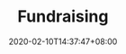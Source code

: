 ---
title: "Fundraising"
date: 2020-02-10T14:37:47+08:00
draft: true
nextpage: webdesign
beforepage: volunteerism
sort: 5
type: "service"
slides :
  - caption  : Funding for Change
    description: >
      There is no bigger influence on your ability to create new projects and have a more powerful impact on your environment than funding. Knowledge on how to get funding, both online and offline, is incredibly critical to your success.<br>We can help.

quizcards:
  - titlefront: LOCATION
    textfront: Do You Know How Many Donations Organizations Usually Receive From Outside Of Their Own Country?
    bgimagefront: https://source.unsplash.com/T-LfvX-7IVg/1200x600
    titleback: 45%
    textback: Your donors are everywhere! How people give donations is changing, fast. More donors prefer to donate money online, or else volunteer in-person and donate their time instead.<br><br>As management within Governments and NGOs we learned the difficult lessons on the challenges of gaining funding, as well as the overwhelming success of getting - and keeping - good funding. We will create online campaigns for you that attract the most numbers of donors and teach you how to keep those donors coming back for years. 
    bgimageback: https://cdn.pixabay.com/photo/2018/02/01/12/51/mammal-3123179_1280.jpg

  - titlefront: COMMUNICATION
    textfront: Do You Know How Much More Funding Crowdfunding Campaigns Raise When Fundraisers Update Their Supporters?
    bgimagefront: https://cdn.pixabay.com/photo/2019/06/16/16/01/africa-4278141_1280.jpg
    titleback: 126%
    textback: Show your donors you care! They need to know their money is well-spent and, the more you update them, the more likely they are to share your campaign with family and friends.<br><br>Our experience in raising funds online has shown us that it is a highly complex, but highly beneficial, effort. We can teach you exactly what words cause the most reaction, exactly how many words to use, and exactly what content and format of content supporters want to see. All to keep supporters on your page longer, vastly increasing their likelihood to donate.
    bgimageback: https://cdn.pixabay.com/photo/2016/11/23/13/23/african-wild-dog-1852820_1280.jpg

  - titlefront: PROMOTION
    textfront: Do You Know How Much Funding Is Earned In The First And Last 3 Days Of A Campaign?
    bgimagefront: https://source.unsplash.com/92MgFhlWD-8/1200x600
    titleback: 42%
    textback: Get the word out! Promote your campaign well during the first three days, and then go all out for the last three, and you will almost certainly more than meet your fundraising goals.<br><br>With you, we will create excellent marketing strategies for your fundraising campaigns, as your ability to raise funds is directly tied with your ability to market yourself and the cause that you are championing. We will also provide you with guides that ensure that you always truly maximizing your fundraising potential.
    bgimageback: https://source.unsplash.com/jBjQA3LU9Dc/1200x600

  - titlefront: RETENTION
    textfront: Do You Know How Much More Monthly Donations You Receive By Adding A Pop-Up Asking One-Time Donors To Convert?
    bgimagefront: https://source.unsplash.com/YL5ZDmdDNEY/1200x600
    titleback: 64%
    textback: Don't be shy, upsell! Knowing when and how to convert one-time donors into repeat donors is a key aspect of fundraising as repeat donors provide significantly more long-term value.<br><br>We understand the fine line between being pushy and being strategic in your request for donors to commit to your cause for the long-term. Repeat donors are the ultimate goal and their motivation is based on how well you have proved you can keep them engaged. Our plan captures all fundraising aspects and ensures you get the most donations possible.
    bgimageback: https://cdn.pixabay.com/photo/2015/05/25/16/02/hippo-783522_1280.jpg

process:
  - name: Start
    image: https://cdn.pixabay.com/photo/2010/12/01/space-shuttle-774_1280.jpg
    imagealttext: Kick-Off
    subtext: Project Sign-Off and Initiation
    description: We meet with you to get the formal go-ahead for the project. Then we meet with your team to understand exactly what your current fundraising activities are, what your optimal future state is, and how we can plan to get you to that goal from where you are right now.
    description2: Deliverable - Project Charter
  - name: Discovery
    image: https://cdn.pixabay.com/photo/2015/12/01/20/28/fall-1072821_1280.jpg
    imagealttext: Discovery
    subtext: Market Research and Plan
    description: We research your biggest local (and even global) competitors and understand what fundraising campaigns and strategies are working for them that we can make work for you instead.
    description2: Deliverable - Market Research Summary
  - name: Design
    image: https://cdn.pixabay.com/photo/2016/11/29/06/15/plans-1867745_1280.jpg
    imagealttext: Design
    subtext: Messaging and Structure
    description: We meet with your team to capture the most desired fundraising goals and themes to be included in the campaigns. We create example campaigns and review them with you. Once these preliminary designs are accepted, we begin creating visibility strategies, working closely with your team on data and design.
    description2: Deliverable - Finalized Design
  - name: Implementation
    image: https://cdn.pixabay.com/photo/2016/08/06/15/09/computer-1574533_1280.jpg
    imagealttext: Registration
    subtext: Naming and Hosting
    description: We register, detail, and design superb profiles on all major fundraising and crowdfunding platforms where you currently have no profiles. For those platforms you are already on, we will optimize all of the content and design to align with the Design parameters.
    description2: Deliverable - Completed Profiles
  - name: Final Delivery
    image: https://cdn.pixabay.com/photo/2017/01/04/21/00/new-years-eve-1953253_1280.jpg
    imagealttext: Final Delivery
    subtext: Website Presentation and Review
    description: We reveal all of the new and improved Fundraising and Crowdfunding profiles across all of the major platforms. We walk you through the frameworks we have created for you and your team to know what, when, and how to engage with donors for the best result. We integrate any changes you may wish to have and complete all remaining technical tasks.
    description2: Deliverable - Finalized Profiles and Posting Frameworks
  - name: Hand-Over
    image: https://cdn.pixabay.com/photo/2017/11/13/22/12/compass-2946959_1280.jpg
    imagealttext: Hand-Over
    subtext: Guides and Support
    description: We transfer all administrative IDs and passwords to you and provide excellent user guides to help your staff take over the administrative tasks of making sure the profiles stay online and current after we hand them over. That will not be the end though as we will provide you with ongoing support and strategic advice for any changes you may wish to make in your profiles and fundraising approach in the future.
    description2: Deliverable - Support Guides
---